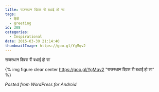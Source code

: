 ```yaml
---
title: राजस्थान दिवस री बधाई हो सा
tags:
  - हिंदी
  - greeting
id: 308
categories:
  - Inspirational
date: 2015-03-30 21:14:40
thumbnailImage: https://goo.gl/YgMqv2
---
```

राजस्थान दिवस री बधाई हो सा
<!--more-->
{% img figure clear center https://goo.gl/YgMqv2 "राजस्थान दिवस री बधाई हो सा" %}

_Posted from WordPress for Android_
